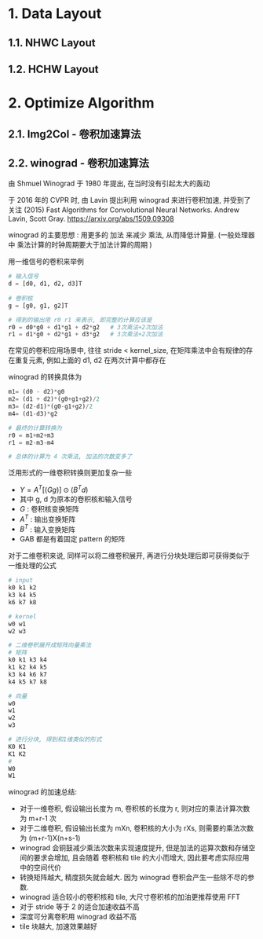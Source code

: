 # 1. Data Layout

## 1.1. NHWC Layout

## 1.2. HCHW Layout


# 2. Optimize Algorithm

## 2.1. Img2Col - 卷积加速算法





## 2.2. winograd - 卷积加速算法

由 Shmuel Winograd 于 1980 年提出, 在当时没有引起太大的轰动

于 2016 年的 CVPR 时, 由 Lavin 提出利用 winograd 来进行卷积加速, 并受到了关注
(2015) Fast Algorithms for Convolutional Neural Networks. Andrew Lavin, Scott Gray.
https://arxiv.org/abs/1509.09308


winograd 的主要思想 : 用更多的 加法 来减少 乘法, 从而降低计算量. (一般处理器中 乘法计算的时钟周期要大于加法计算的周期 )

用一维信号的卷积来举例
```py
# 输入信号 
d = [d0, d1, d2, d3]T 
​
# 卷积核 
g = [g0, g1, g2]T

# 得到的输出用 r0 r1 来表示, 即完整的计算应该是  
r0 = d0*g0 + d1*g1 + d2*g2   # 3次乘法+2次加法 
r1 = d1*g0 + d2*g1 + d3*g2   # 3次乘法+2次加法
```

在常见的卷积应用场景中, 往往 stride < kernel_size, 在矩阵乘法中会有规律的存在重复元素, 例如上面的 d1, d2 在两次计算中都存在  


winograd 的转换具体为
```py
m1= (d0 - d2)*g0
m2= (d1 + d2)*(g0+g1+g2)/2
m3= (d2-d1)*(g0-g1+g2)/2
m4= (d1-d3)*g2

# 最终的计算转换为
r0 = m1+m2+m3
r1 = m2-m3-m4

# 总体的计算为 4 次乘法, 加法的次数变多了
```

泛用形式的一维卷积转换则更加复杂一些  
* $Y=A^T[(Gg)]\odot(B^Td)$
* 其中 g, d 为原本的卷积核和输入信号
* $G$ : 卷积核变换矩阵
* $A^T$ : 输出变换矩阵 
* $B^T$ : 输入变换矩阵
* GAB 都是有着固定 pattern 的矩阵

对于二维卷积来说, 同样可以将二维卷积展开, 再进行分块处理后即可获得类似于一维处理的公式  

```py
# input
k0 k1 k2
k3 k4 k5
k6 k7 k8

# kernel
w0 w1
w2 w3

# 二维卷积展开成矩阵向量乘法
# 矩阵
k0 k1 k3 k4
k1 k2 k4 k5
k3 k4 k6 k7
k4 k5 k7 k8

# 向量
w0
w1
w2
w3

# 进行分块, 得到和1维类似的形式
K0 K1
K1 K2 
# 
W0
W1
```

winograd 的加速总结:
* 对于一维卷积, 假设输出长度为 m, 卷积核的长度为 r, 则对应的乘法计算次数为 m+r-1 次
* 对于二维卷积, 假设输出长度为 mXn, 卷积核的大小为 rXs, 则需要的乘法次数为 (m+r-1)X(n+s-1)
* winograd 会铜鼓减少乘法次数来实现速度提升, 但是加法的运算次数和存储空间的要求会增加, 且会随着 卷积核和 tile 的大小而增大, 因此要考虑实际应用中的空间代价
* 转换矩阵越大, 精度损失就会越大. 因为 winograd 卷积会产生一些除不尽的参数.
* winograd 适合较小的卷积核和 tile, 大尺寸卷积核的加油更推荐使用 FFT
* 对于 stride 等于 2 的适合加速收益不高
* 深度可分离卷积用 winograd 收益不高
* tile 块越大, 加速效果越好


